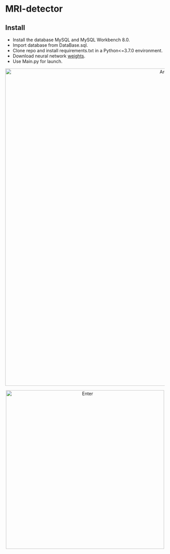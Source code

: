 # MRI-detector
## Install
- Install the database MySQL and MySQL Workbench 8.0. 
- Import database from DataBase.sql.
- Clone repo and install requirements.txt in a Python<=3.7.0 environment. 
- Download neural network [weights](https://disk.yandex.ru/d/EGmMmtmHDI0FrQ).
- Use Main.py for launch.

<p align="center">
  <img width="1000" alt="Arch2" src="https://user-images.githubusercontent.com/45522296/175291966-d69670d9-374b-450f-8402-2ee0baf7e67b.png">
</p>
<p align="center">
  <img width="500" alt="Enter" src="https://user-images.githubusercontent.com/45522296/175291446-4efdbb0a-1531-4b41-9bf1-15bb606f930a.png">
</p>
